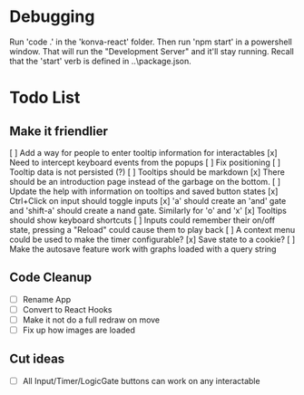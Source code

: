 # Debugging

Run 'code .' in the 'konva-react' folder.  Then run 'npm start' in a powershell window.  That will run the "Development Server"
and it'll stay running.  Recall that the 'start' verb is defined in ..\package.json.

# Todo List

## Make it friendlier

  [ ] Add a way for people to enter tooltip information for interactables
    [x] Need to intercept keyboard events from the popups
    [ ] Fix positioning
    [ ] Tooltip data is not persisted (?)
    [ ] Tooltips should be markdown
  [x] There should be an introduction page instead of the garbage on the bottom.
     [ ] Update the help with information on tooltips and saved button states
  [x] Ctrl+Click on input should toggle inputs
  [x] 'a' should create an 'and' gate and 'shift-a' should create a nand gate.  Similarly for 'o' and 'x'
  [x] Tooltips should show keyboard shortcuts
  [ ] Inputs could remember their on/off state, pressing a "Reload" could cause them to play back
  [ ] A context menu could be used to make the timer configurable?
  [x] Save state to a cookie?
    [ ] Make the autosave feature work with graphs loaded with a query string

## Code Cleanup

- [ ] Rename App
- [ ] Convert to React Hooks
- [ ] Make it not do a full redraw on move
- [ ] Fix up how images are loaded

## Cut ideas

- [ ] All Input/Timer/LogicGate buttons can work on any interactable